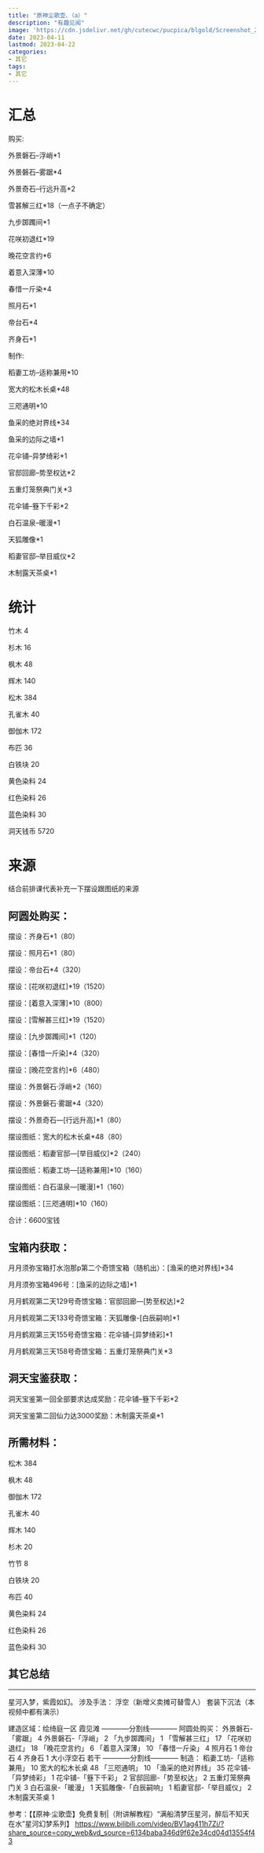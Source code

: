 ```yaml
---
title: "原神尘歌壶、（a）"
description: "有趣见闻"
image: 'https://cdn.jsdelivr.net/gh/cutecwc/pucpica/blgold/Screenshot_20230209_174355.avif?raw=true'
date: 2023-04-11
lastmod: 2023-04-22
categories:
- 其它
tags:
- 其它
---
```



# 汇总

购买:

外景磐石–浮峭*1

外景磐石–雾踞*4

外景奇石–行远升高*2

雪甚解三红*18（一点子不确定）

九步踯躅间*1

花咲初退红*19

晚花空言约*6

着意入深薄*10

春惜一斤染*4

照月石*1

帝台石*4

齐身石*1

制作:

稻妻工坊–适称兼用*10

宽大的松木长桌*48

三咫通明*10

鱼采的绝对界线*34

鱼采的边际之墙*1

花伞铺–异梦绮彩*1

官邸回廊–势至权达*2

五重灯笼祭典门关*3

花伞铺–簦下千彩*2

白石温泉–暖漫*1

天狐雕像*1

稻妻官邸–举目威仪*2

木制露天茶桌*1

# 统计

竹木	4

杉木	16

枫木	48

辉木	140

松木	384

孔雀木	40

御伽木	172

布匹	36

白铁块	20

黄色染料	24

红色染料	26

蓝色染料	30

洞天钱币 5720


# 来源

结合前排课代表补充一下摆设跟图纸的来源

## 阿圆处购买：

摆设：齐身石*1（80）

摆设：照月石*1（80）

摆设：帝台石*4（320）

摆设：[花咲初退红]*19（1520）

摆设：[着意入深薄]*10（800）

摆设：[雪解甚三红]*19（1520）

摆设：[九步踯躅间]*1（120）

摆设：[春惜一斤染]*4（320）

摆设：[晚花空言约]*6（480）

摆设：外景磐石·浮峭*2（160）

摆设：外景磐石·雾踞*4（320）

摆设：外景奇石—[行远升高]*1（80）

摆设图纸：宽大的松木长桌*48（80）

摆设图纸：稻妻官邸—[举目威仪]*2（240）

摆设图纸：稻妻工坊—[适称兼用]*10（160）

摆设图纸：白石温泉—[暖漫]*1（160）

摆设图纸：[三咫通明]*10（160）

合计：6600宝钱



## 宝箱内获取：

月月须弥宝箱打水泡那p第二个奇馈宝箱（随机出）：[渔采的绝对界线]*34

月月须弥宝箱496号：[渔采的边际之墙]*1

月月鹤观第二天129号奇馈宝箱：官邸回廊—[势至权达]*2

月月鹤观第二天133号奇馈宝箱：天狐雕像-[白辰嗣响]*1

月月鹤观第三天155号奇馈宝箱：花伞铺–[异梦绮彩]*1

月月鹤观第三天158号奇馈宝箱：五重灯笼祭典门关*3



## 洞天宝鉴获取：

洞天宝鉴第一回全部要求达成奖励：花伞铺–簦下千彩*2

洞天宝鉴第二回仙力达3000奖励：木制露天茶桌*1



## 所需材料：

松木 384

枫木 48

御伽木 172

孔雀木 40

辉木 140

杉木 20

竹节 8

白铁块 20

布匹 40

黄色染料 24

红色染料 26

蓝色染料 30


## 其它总结

-----

星河入梦，紫霞如幻。
涉及手法：
浮空（新增义卖摊可替雪人）
套装下沉法（本视频中都有演示）

建造区域：绘绮庭一区 霞见滩
————分割线————
阿圆处购买：
外景磐石-「雾踞」  4
外景磐石-「浮峭」  2
「九步踯躅间」 1
「雪解甚三红」 17
「花咲初退红」 18
「晚花空言约」 6
「着意入深薄」 10
「春惜一斤染」 4
照月石 1
帝台石 4
齐身石 1
大小浮空石 若干
————分割线————
制造：
稻妻工坊-「适称兼用」 10
宽大的松木长桌 48
「三咫通明」 10
「渔采的绝对界线」 35
花伞铺-「异梦绮彩」 1
花伞铺-「簦下千彩」 2
官邸回廊-「势至权达」 2
五重灯笼祭典门关 3
白石温泉-「暖漫」 1
天狐雕像-「白辰嗣响」 1
稻妻官邸-「举目威仪」 2
木制露天茶桌 1


参考：【【原神·尘歌壶】免费复制|（附讲解教程）“满船清梦压星河，醉后不知天在水”星河幻梦系列】 https://www.bilibili.com/video/BV1ag411h7Zj/?share_source=copy_web&vd_source=6134baba346d9f62e34cd04d13554f43
